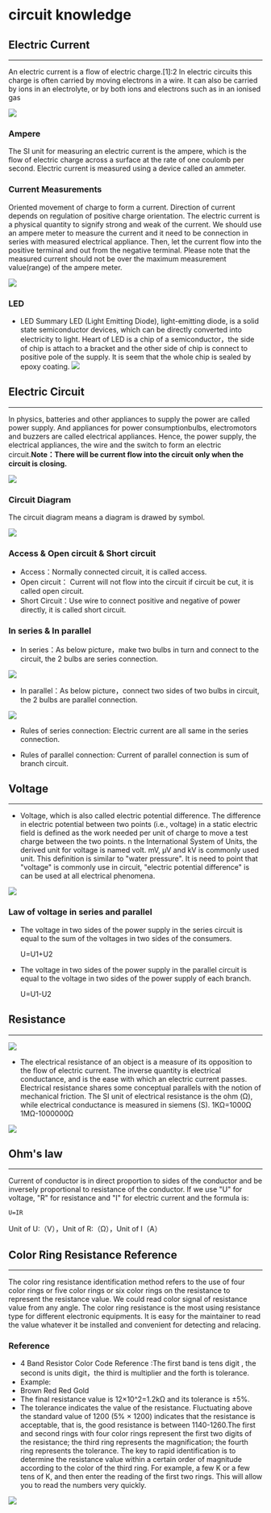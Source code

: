 # circuit knowledge 

## Electric Current
---
An electric current is a flow of electric charge.[1]:2 In electric circuits this charge is often carried by moving electrons in a wire. It can also be carried by ions in an electrolyte, or by both ions and electrons such as in an ionised gas

![](./images/GnEGYeW.png)

### Ampere
The SI unit for measuring an electric current is the ampere, which is the flow of electric charge across a surface at the rate of one coulomb per second. Electric current is measured using a device called an ammeter.

### Current Measurements
Oriented movement of charge to form a current. Direction of current depends on regulation of positive charge orientation. The electric current is a physical quantity to signify strong and weak of the current. We should use an ampere meter to measure the current and it need to be connection in series with measured electrical appliance. Then, let the current flow into the positive terminal and out from the negative terminal. Please note that the measured current should not be over the maximum measurement value(range) of the ampere meter. 

![](./images/rCXsAAs.png)

### LED
- LED Summary LED (Light Emitting Diode), light-emitting diode, is a solid state semiconductor devices, which can be directly converted into electricity to light. Heart of LED is a chip of a semiconductor，the side of chip is attach to a bracket and the other side of chip is connect to positive pole of the supply. It is seem that the whole chip is sealed by epoxy coating.
![](./images/oXFNxWD.jpg)


## Electric Circuit
---
In physics, batteries and other appliances to supply the power are called power supply. And appliances for power consumptionbulbs, electromotors and buzzers are called electrical appliances. Hence, the power supply, the electrical appliances, the wire and the switch to form an electric circuit.**Note：There will be current flow into the circuit only when the circuit is closing.**

![](./images/3IRy0cN.jpg)

###  Circuit Diagram
The circuit diagram means a diagram is drawed by symbol.

![](./images/z6ME0Lg.png)


### Access & Open circuit & Short circuit

- Access：Normally connected circuit, it is called access.
- Open circuit： Current will not flow into the circuit if circuit be cut, it is called open circuit.
- Short Circuit：Use wire to connect positive and negative of power directly, it is called short circuit.

### In series & In parallel 

- In series：As below picture，make two bulbs in turn and connect to the circuit, the 2 bulbs are series connection.

![](./images/qwOV7Bb.png)

- In parallel：As below picture，connect two sides of two bulbs in circuit, the 2 bulbs are parallel connection.

![](./images/iPbUNsB.png)

- Rules of series connection: Electric current are all same in the series connection.

- Rules of parallel connection: Current of parallel connection is sum of branch circuit.

## Voltage ##
---
- Voltage, which is also called electric potential difference. The difference in electric potential between two points (i.e., voltage) in a static electric field is defined as the work needed per unit of charge to move a test charge between the two points. n the International System of Units, the derived unit for voltage is named volt. mV, μV and kV is commonly used unit. This definition is similar to "water pressure". It is need to point that "voltage" is commonly use in circuit, "electric potential difference" is can be used at all electrical phenomena.

![](./images/FnMr1SR.jpg)

### Law of voltage in series and parallel

- The voltage in two sides of the power supply in the series circuit is equal to the sum of the voltages in two sides of the consumers. 

  U=U1+U2


- The voltage in two sides of the power supply in the parallel circuit is equal to the voltage in two sides of the power supply of each branch.

  U=U1-U2

## Resistance ##
---
![](./images/ThrRoWa.png)

- The electrical resistance of an object is a measure of its opposition to the flow of electric current. The inverse quantity is electrical conductance, and is the ease with which an electric current passes. Electrical resistance shares some conceptual parallels with the notion of mechanical friction. The SI unit of electrical resistance is the ohm (Ω), while electrical conductance is measured in siemens (S).
1KΩ=1000Ω
1MΩ-1000000Ω

![](./images/gcKRcXy.jpg)

## Ohm's law ##
---
Current of conductor is in direct proportion to sides of the conductor and  be inversely proportional to resistance of the conductor. If we use "U" for voltage, "R" for resistance and "I" for electric current and the formula is:

    U=IR

Unit of U:（V），Unit of R:（Ω），Unit of I（A）


## Color Ring Resistance Reference ##
---
The color ring resistance identification method refers to the use of four color rings or five color rings or six color rings on the resistance to represent the resistance value. We could read color signal of resistance value from any angle.
The color ring resistance is the most using resistance type for different electronic equipments. It is easy for the maintainer to read the value whatever it be installed and convenient for detecting and relacing.

### Reference ###
- 4 Band Resistor Color Code Reference :The first band is tens digit , the second is units digit，the third is multiplier and the forth is tolerance.
- Example:
- Brown Red Red Gold
- The final resistance value is 12×10^2=1.2kΩ and its tolerance is ±5%.
- The tolerance indicates the value of the resistance. Fluctuating above the standard value of 1200 (5% × 1200) indicates that the resistance is acceptable, that is, the good resistance is between 1140-1260.The first and second rings with four color rings represent the first two digits of the resistance; the third ring represents the magnification; the fourth ring represents the tolerance. The key to rapid identification is to determine the resistance value within a certain order of magnitude according to the color of the third ring. For example, a few K or a few tens of K, and then enter the reading of the first two rings. This will allow you to read the numbers very quickly.


![](./images/7w0O33h.png)

